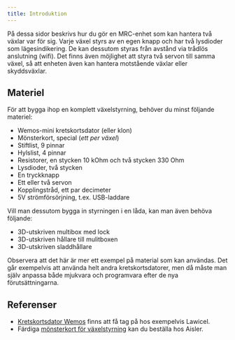 ```yaml
---
title: Introduktion
---
```


På dessa sidor beskrivs hur du gör en MRC-enhet som kan hantera två växlar var för sig. Varje växel styrs av en egen knapp och har två lysdioder som lägesindikering. De kan dessutom styras från avstånd via trådlös anslutning (wifi).
Det finns även möjlighet att styra två servon till samma växel, så att enheten även kan hantera motstående växlar eller skyddsväxlar.



## Materiel
För att bygga ihop en komplett växelstyrning, behöver du minst följande materiel:

 - Wemos-mini kretskortsdator (eller klon)
 - Mönsterkort, special (*ett per växel*)
 - Stiftlist, 9 pinnar
 - Hylslist, 4 pinnar
 - Resistorer, en stycken 10 kOhm och två stycken 330 Ohm
 - Lysdioder, två stycken
 - En tryckknapp
 - Ett eller två servon
 - Kopplingstråd, ett par decimeter
 - 5V strömförsörjning, t.ex. USB-laddare

Vill man dessutom bygga in styrningen i en låda, kan man även behöva följande:
 - 3D-utskriven multibox med lock
 - 3D-utskriven hållare till mulitboxen
 - 3D-utskriven sladdhållare

Observera att det här är mer ett exempel på material som kan användas. Det går exempelvis att använda helt andra kretskortsdatorer, men då måste man själv anpassa både mjukvara och programvara efter de nya förutsättningarna.


## Referenser

 - [Kretskortsdator Wemos](https://www.lawicel-shop.se/microkontroller/esp8266-esp32) finns att få tag på hos exempelvis Lawicel.
 - Färdiga [mönsterkort för växelstyrning](https://aisler.net/p/XVYMUWEX) kan du beställa hos Aisler.

